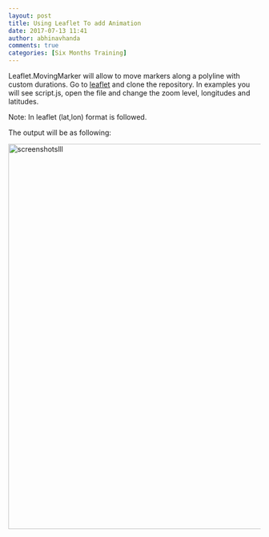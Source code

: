 ```yaml
---
layout: post
title: Using Leaflet To add Animation
date: 2017-07-13 11:41
author: abhinavhanda
comments: true
categories: [Six Months Training]
---
```

Leaflet.MovingMarker will allow to move markers along a polyline with custom durations. Go to <a href="https://github.com/ewoken/Leaflet.MovingMarker">leaflet</a> and clone the repository. In examples you will see script.js, open the file and change the zoom level, longitudes and latitudes.

Note: In leaflet (lat,lon) format is followed.

The output will be as following:

<img class="alignnone size-full wp-image-417" src="https://abhinavhanda.files.wordpress.com/2017/07/screenshotslll.png" alt="screenshotslll" width="1366" height="768" />

&nbsp;

&nbsp;
